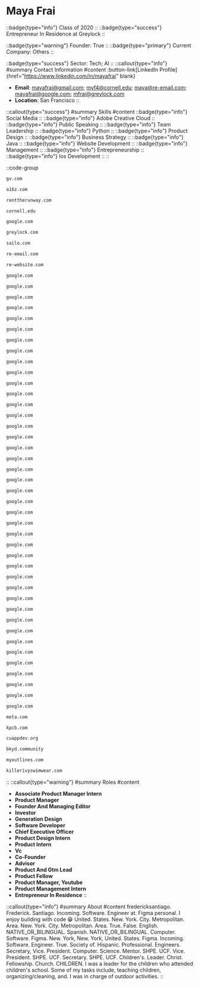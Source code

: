 # Maya Frai
::badge{type="info"}
Class of 2020
::
::badge{type="success"}
Entrepreneur In Residence at Greylock
::

::badge{type="warning"}
Founder: True
::
::badge{type="primary"}
Current Company: Others
::

::badge{type="success"}
Sector: Tech; AI
::
::callout{type="info"}
#summary
Contact Information
#content
:button-link[LinkedIn Profile]{href="https://www.linkedin.com/in/mayafrai" blank}
- **Email**: mayafrai@gmail.com; myf4@cornell.edu; maya@re-email.com; mayafrai@google.com; mfrai@greylock.com
- **Location**: San Francisco
::

::callout{type="success"}
#summary
Skills
#content
::badge{type="info"}
Social Media
::
::badge{type="info"}
Adobe Creative Cloud
::
::badge{type="info"}
Public Speaking
::
::badge{type="info"}
Team Leadership
::
::badge{type="info"}
Python
::
::badge{type="info"}
Product Design
::
::badge{type="info"}
Business Strategy
::
::badge{type="info"}
Java
::
::badge{type="info"}
Website Development
::
::badge{type="info"}
Management
::
::badge{type="info"}
Entrepreneurship
::
::badge{type="info"}
Ios Development
::
::

::code-group
```bash [GV]
gv.com
```
```bash [Andreessen Horowitz]
a16z.com
```
```bash [Rent the Runway]
renttherunway.com
```
```bash [Cornell University]
cornell.edu
```
```bash [Google]
google.com
```
```bash [Greylock]
greylock.com
```
```bash [Sailo]
sailo.com
```
```bash [Re Email]
re-email.com
```
```bash [re—inc]
re-website.com
```
```bash [Google]
google.com
```
```bash [Google]
google.com
```
```bash [Google]
google.com
```
```bash [Google]
google.com
```
```bash [Google]
google.com
```
```bash [Google]
google.com
```
```bash [Google]
google.com
```
```bash [Google]
google.com
```
```bash [Google]
google.com
```
```bash [Google]
google.com
```
```bash [Google]
google.com
```
```bash [Google]
google.com
```
```bash [Google]
google.com
```
```bash [Google]
google.com
```
```bash [Google]
google.com
```
```bash [Google]
google.com
```
```bash [Google]
google.com
```
```bash [Google]
google.com
```
```bash [Google]
google.com
```
```bash [Google]
google.com
```
```bash [Google]
google.com
```
```bash [Google]
google.com
```
```bash [Google]
google.com
```
```bash [Google]
google.com
```
```bash [Google]
google.com
```
```bash [Google]
google.com
```
```bash [Google]
google.com
```
```bash [Google]
google.com
```
```bash [Google]
google.com
```
```bash [Google]
google.com
```
```bash [Google]
google.com
```
```bash [Google]
google.com
```
```bash [Google]
google.com
```
```bash [Google]
google.com
```
```bash [Google]
google.com
```
```bash [Google]
google.com
```
```bash [Google]
google.com
```
```bash [Google]
google.com
```
```bash [Google]
google.com
```
```bash [Google]
google.com
```
```bash [Google]
google.com
```
```bash [Meta]
meta.com
```
```bash [Kleiner Perkins Caufield & Byers]
kpcb.com
```
```bash [Cornell App Development (Cuappdev)]
cuappdev.org
```
```bash [Bkyd]
bkyd.community
```
```bash [Myoutlines]
myoutlines.com
```
```bash [Killer Ivy Swimwear]
killerivyswimwear.com
```
::
::callout{type="warning"}
#summary
Roles
#content
- **Associate Product Manager Intern**
- **Product Manager**
- **Founder And Managing Editor**
- **Investor**
- **Generation Design**
- **Software Developer**
- **Chief Executive Officer**
- **Product Design Intern**
- **Product Intern**
- **Vc**
- **Co-Founder**
- **Advisor**
- **Product And Gtm Lead**
- **Product Fellow**
- **Product Manager, Youtube**
- **Product Management Intern**
- **Entrepreneur In Residence**
::

::callout{type="info"}
#summary
About
#content
fredericksantiago. Frederick. Santiago. Incoming. Software. Engineer at. Figma personal. I enjoy building with code 😁 United. States. New. York. City. Metropolitan. Area. New. York. City. Metropolitan. Area. True. False. English. NATIVE_OR_BILINGUAL. Spanish. NATIVE_OR_BILINGUAL. Computer. Software. Figma. New. York, New. York, United. States. Figma. Incoming. Software. Engineer. True. Society of. Hispanic. Professional. Engineers. Secretary, Vice. President. Computer. Science. Mentor. SHPE. UCF. Vice. President. SHPE. UCF. Secretary. SHPE. UCF. Children's. Leader. Christ. Fellowship. Church. CHILDREN. I was a leader for the children who attended children's school. Some of my tasks include, teaching children, organizing/cleaning, and. I was in charge of outdoor activities.
::
